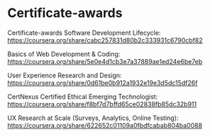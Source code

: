# Certificate-awards
Certificate-awards
Software Development Lifecycle:
https://coursera.org/share/cabc257831d80b2c333931c6790cbf82

Basics of Web Development & Coding:
https://coursera.org/share/5e0e4d1cb3e7a37889ae1ed24e6be7eb

User Experience Research and Design:
https://coursera.org/share/0d61be0b912a1932e19e3d5dc15df26f

CertNexus Certified Ethical Emerging Technologist:
https://coursera.org/share/f8bf7d7bffd65ce02838fb85dc32b911

UX Research at Scale (Surveys, Analytics, Online Testing):
https://coursera.org/share/622652c01109a0fbdfcabab804ba0088




